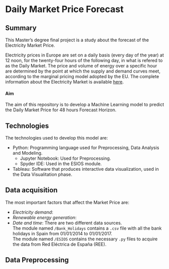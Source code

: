 # Daily Market Price Forecast
## Summary
This Master’s degree final project is a study about the forecast of the Electricity Market Price.<br>

Electricity prices in Europe are set on a daily basis (every day of the year) at 12 noon, for the twenty-four hours of the following day, in what is refered to as the Daily Market. The price and volume of energy over a specific hour are determined by the point at which the supply and demand curves meet, according to the marginal pricing model adopted by the EU. The complete information about the Electricity Market is available [here](http://www.omie.es/inicio/mercados-y-productos/mercado-electricidad/nuestros-mercados-de-electricidad).<br>

#### Aim
The aim of this repository is to develop a Machine Learning model to predict the Daily Market Price for 48 hours Forecast Horizon.

## Technologies
The technologies used to develop this model are:<br>
* Python: Programming language used for Preprocessing, Data Analysis and Modeling.
  * Jupyter Notebook: Used for Preprocessing.
  * Spyder IDE: Used in the ESIOS module.
* Tableau: Software that produces interactive data visualization, used in the Data Visualitation phase.

## Data acquisition
The most important factors that affect the Market Price are:
* *Electricity demand*:
* *Renewable energy generation*:
* *Date and time*:
There are two different data sources.<br>
The module named `/Bank_Holidays` contains a `.csv` file with all the bank holidays in Spain from 01/01/2014 to 01/01/2017.<br>
The module named `/ESIOS` contains the necessary `.py` files to acquire the data from Red Eléctrica de España (REE).

## Data Preprocessing
